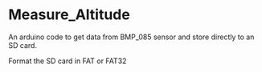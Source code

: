 # Measure_Altitude

An arduino code to get data from BMP_085 sensor and store directly to an SD card.

Format the SD card in FAT or FAT32
